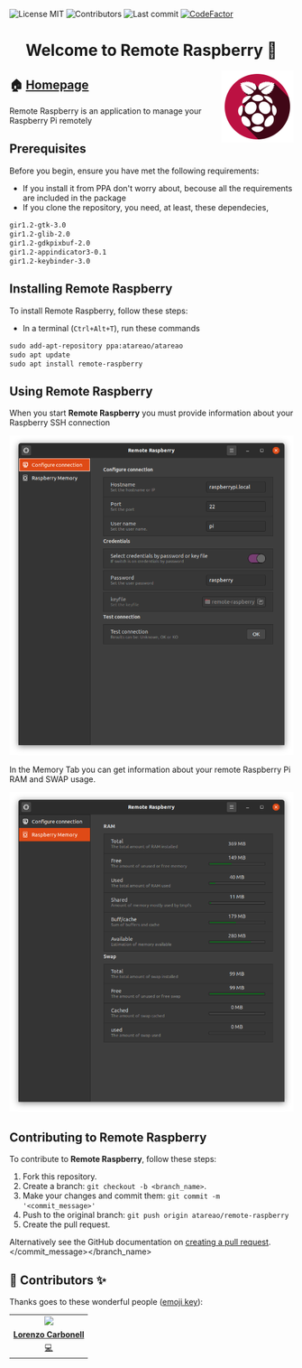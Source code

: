
<!-- start project-info -->
<!--
project_title: Remote Raspberry
github_project: https://github.com/atareao/remote-raspberry
license: MIT
icon: /datos/Sync/Programacion/Python/remote-raspberry/data/icons/scalable/apps/remote-raspberry.svg
homepage: https://www.atareao.es/aplicacion/remote-raspberry
license-badge: True
contributors-badge: True
lastcommit-badge: True
codefactor-badge: True
--->

<!-- end project-info -->

<!-- start badges -->

![License MIT](https://img.shields.io/badge/license-MIT-green)
![Contributors](https://img.shields.io/github/contributors-anon/atareao/remote-raspberry)
![Last commit](https://img.shields.io/github/last-commit/atareao/remote-raspberry)
[![CodeFactor](https://www.codefactor.io/repository/github/atareao/remote-raspberry/badge/master)](https://www.codefactor.io/repository/github/atareao/remote-raspberry/overview/master)
<!-- end badges -->

<!-- start description -->
<h1 align="center">Welcome to <span id="project_title">Remote Raspberry</span> 👋</h1>
<p>
<a href="https://www.atareao.es/aplicacion/remote-raspberry" id="homepage" rel="nofollow">
<img align="right" height="128" id="icon" src="data/icons/scalable/apps/remote-raspberry.svg" width="128"/>
</a>
</p>
<h2>🏠 <a href="https://www.atareao.es/aplicacion/remote-raspberry" id="homepage">Homepage</a></h2>
<p><span id="project_title">Remote Raspberry</span> is an application to manage your Raspberry Pi remotely</p>
<!-- end description -->

<!-- start prerequisites -->
## Prerequisites

Before you begin, ensure you have met the following requirements:

* If you install it from PPA don't worry about, becouse all the requirements are included in the package
* If you clone the repository, you need, at least, these dependecies,

```
gir1.2-gtk-3.0
gir1.2-glib-2.0
gir1.2-gdkpixbuf-2.0
gir1.2-appindicator3-0.1
gir1.2-keybinder-3.0
```


<!-- end prerequisites -->

<!-- start installing -->
## Installing <span id="project_title">Remote Raspberry</span>

To install <span id="project_title">Remote Raspberry</span>, follow these steps:

* In a terminal (`Ctrl+Alt+T`), run these commands

```
sudo add-apt-repository ppa:atareao/atareao
sudo apt update
sudo apt install remote-raspberry
```



<!-- end installing -->

<!-- start using -->
## Using <span id="project_title">Remote Raspberry</span>

When you start **<span id="project_title">Remote Raspberry</span>** you must provide information about your Raspberry SSH connection

![Main window](./screenshots/screenshot_01.png)

In the Memory Tab you can get information about your remote Raspberry Pi RAM and SWAP usage.

![Memory information](./screenshots/screenshot_02.png)


<!-- end using -->

<!-- start contributing -->
## Contributing to <span id="project_title">Remote Raspberry</span>

To contribute to **<span id="project_title">Remote Raspberry</span>**, follow these steps:

1. Fork this repository.
2. Create a branch: `git checkout -b <branch_name>`.
3. Make your changes and commit them: `git commit -m '<commit_message>'`
4. Push to the original branch: `git push origin atareao/remote-raspberry`
5. Create the pull request.

Alternatively see the GitHub documentation on [creating a pull request](https://help.github.com/en/github/collaborating-with-issues-and-pull-requests/creating-a-pull-request).
</commit_message></branch_name>

<!-- end contributing -->

<!-- start contributors -->
## 👤 Contributors ✨

Thanks goes to these wonderful people ([emoji key](https://allcontributors.org/docs/en/emoji-key)):


<!-- end contributors -->

<!-- start table-contributors -->

<table id="contributors">
	<tr id="info_avatar">
		<td id="atareao" align="center">
			<a href="https://github.com/atareao">
				<img src="https://avatars3.githubusercontent.com/u/298055?v=4" width="100px"/>
			</a>
		</td>
	</tr>
	<tr id="info_name">
		<td id="atareao" align="center">
			<a href="https://github.com/atareao">
				<strong>Lorenzo Carbonell</strong>
			</a>
		</td>
	</tr>
	<tr id="info_commit">
		<td id="atareao" align="center">
			<a href="/commits?author=atareao">
				<span id="role">💻</span>
			</a>
		</td>
	</tr>
</table>
<!-- end table-contributors -->
